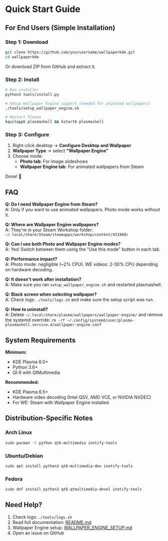 # Quick Start Guide

## For End Users (Simple Installation)

### Step 1: Download

```bash
git clone https://github.com/yourusername/wallpaperkde.git
cd wallpaperkde
```

Or download ZIP from GitHub and extract it.

### Step 2: Install

```bash
# Run installer
python3 tools/install.py

# Setup Wallpaper Engine support (needed for animated wallpapers)
./tools/setup_wallpaper_engine.sh

# Restart Plasma
kquitapp6 plasmashell && kstart6 plasmashell
```

### Step 3: Configure

1. Right-click desktop → **Configure Desktop and Wallpaper**
2. **Wallpaper Type** → select **"Wallpaper Engine"**
3. Choose mode:
   - **Photo tab**: For image slideshows
   - **Wallpaper Engine tab**: For animated wallpapers from Steam

Done! 🎉

## FAQ

**Q: Do I need Wallpaper Engine from Steam?**  
A: Only if you want to use animated wallpapers. Photo mode works without it.

**Q: Where are Wallpaper Engine wallpapers?**  
A: They're in your Steam Workshop folder: `~/.local/share/Steam/steamapps/workshop/content/431960/`

**Q: Can I use both Photo and Wallpaper Engine modes?**  
A: Yes! Switch between them using the "Use this mode" button in each tab.

**Q: Performance impact?**  
A: Photo mode: negligible (~2% CPU). WE videos: 2-30% CPU depending on hardware decoding.

**Q: It doesn't work after installation?**  
A: Make sure you ran `setup_wallpaper_engine.sh` and restarted plasmashell.

**Q: Black screen when selecting wallpaper?**  
A: Check logs: `./tools/logs.sh` and make sure the setup script was run.

**Q: How to uninstall?**  
A: Delete `~/.local/share/plasma/wallpapers/wallpaper-engine/` and remove the systemd override: `rm -rf ~/.config/systemd/user/plasma-plasmashell.service.d/wallpaper-engine.conf`

## System Requirements

**Minimum:**
- KDE Plasma 6.0+
- Python 3.6+
- Qt 6 with QtMultimedia

**Recommended:**
- KDE Plasma 6.5+
- Hardware video decoding (Intel QSV, AMD VCE, or NVIDIA NVDEC)
- For WE: Steam with Wallpaper Engine installed

## Distribution-Specific Notes

### Arch Linux
```bash
sudo pacman -S python qt6-multimedia inotify-tools
```

### Ubuntu/Debian
```bash
sudo apt install python3 qt6-multimedia-dev inotify-tools
```

### Fedora
```bash
sudo dnf install python3 qt6-qtmultimedia-devel inotify-tools
```

## Need Help?

1. Check logs: `./tools/logs.sh`
2. Read full documentation: [README.md](README.md)
3. Wallpaper Engine setup: [WALLPAPER_ENGINE_SETUP.md](WALLPAPER_ENGINE_SETUP.md)
4. Open an issue on GitHub
